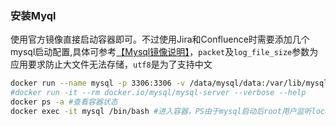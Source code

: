 

### 安装Myql

使用官方镜像直接启动容器即可。不过使用Jira和Confluence时需要添加几个mysql启动配置,具体可参考[【Mysql镜像说明】](https://hub.docker.com/_/mysql/)，`packet`及`log_file_size`参数为应用要求防止大文件无法存储，`utf8`是为了支持中文
```bash
docker run --name mysql -p 3306:3306 -v /data/mysql/data:/var/lib/mysql -e MYSQL_ROOT_PASSWORD=yourpasswd -idt mysql/mysql-server:latest --character-set-server=utf8 --collation-server=utf8_bin --max_allowed_packet=512M --innodb_log_file_size=2GB
#docker run -it --rm docker.io/mysql/mysql-server --verbose --help
docker ps -a #查看容器状态
docker exec -it mysql /bin/bash #进入容器，PS由于mysql启动后root用户监听localhost所以创建Database时需要进入容器内部
```
